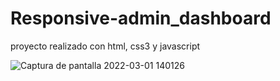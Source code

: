 # Responsive-admin_dashboard
proyecto realizado con html, css3 y javascript


![Captura de pantalla 2022-03-01 140126](https://user-images.githubusercontent.com/73039901/156232517-2930af71-8203-48f6-8b83-08ea7702ff39.png)
